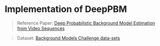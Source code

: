 # Implementation of DeepPBM 

> Reference Paper: [Deep Probabilistic Background Model Estimation from Video Sequences](https://arxiv.org/pdf/1902.00820.pdf)

> Dataset: [Background Models Challenge data-sets](http://backgroundmodelschallenge.eu/)